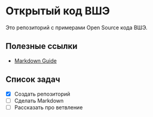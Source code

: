 # Открытый код ВШЭ

Это репозиторий с примерами Open Source кода ВШЭ.

## Полезные ссылки

* [Markdown Guide](/markdown-guide.md)


## Список задач

- [x] Создать репозиторий
- [ ] Сделать Markdown
- [ ] Рассказать про ветвление
